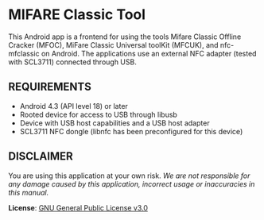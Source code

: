 # MIFARE Classic Tool

This Android app is a frontend for using the tools Mifare Classic Offline Cracker (MFOC),
MiFare Classic Universal toolKit (MFCUK), and nfc-mfclassic on Android. The applications
use an external NFC adapter (tested with SCL3711) connected through USB.



## REQUIREMENTS

* Android 4.3 (API level 18) or later
* Rooted device for access to USB through libusb
* Device with USB host capabilities and a USB host adapter
* SCL3711 NFC dongle (libnfc has been preconfigured for this device)



## DISCLAIMER

You are using this application at your own risk. *We are not responsible for any
damage caused by this application, incorrect usage or inaccuracies in this manual.*



**License**: [GNU General Public License v3.0](http://www.gnu.org/licenses/gpl-3.0.txt)
